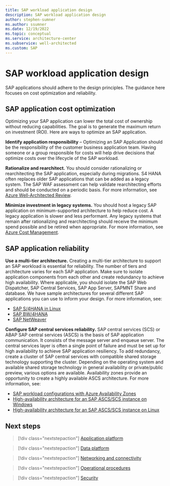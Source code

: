 ```yaml
---
title: SAP workload application design
description: SAP workload application design
author: stephen-sumner
ms.author: ssumner
ms.date: 12/19/2022
ms.topic: conceptual
ms.service: architecture-center
ms.subservice: well-architected
ms.custom: SAP
---
```


# SAP workload application design

SAP applications should adhere to the design principles. The guidance here focuses on cost optimization and reliability.

## SAP application cost optimization

Optimizing your SAP application can lower the total cost of ownership without reducing capabilities. The goal is to generate the maximum return on investment (ROI). Here are ways to optimize an SAP application.

**Identify application responsibility** –  Optimizing an SAP Application should be the responsibility of the customer business application team. Having someone or a group responsible for costs will help drive decisions that optimize costs over the lifecycle of the SAP workload.

**Rationalize and rearchitect.** You should consider rationalizing or rearchitecting the SAP application, especially during migrations. S4 HANA often replaces older SAP applications that can be added as a legacy system. The SAP WAF assessment can help validate rearchitecting efforts and should be conducted on a periodic basis. For more information, see [Azure Well-Architected Review](/assessments/).

**Minimize investment in legacy systems.** You should host a legacy SAP application on minimum-supported architecture to help reduce cost. A legacy application is slower and less performant. Any legacy systems that remain after rationalizing and rearchitecting should receive the minimum spend possible and be retired when appropriate. For more information, see [Azure Cost Management](/azure/cost-management-billing/costs/cost-mgt-best-practices).

## SAP application reliability

**Use a multi-tier architecture.** Creating a multi-tier architecture to support an SAP workload is essential for reliability. The number of tiers and architecture varies for each SAP application. Make sure to isolate application components from each other and create redundancy to achieve high availability. Where applicable, you should isolate the SAP Web Dispatcher, SAP Central Services, SAP App Server, SAPMNT Share and database. We have sample architectures for several different SAP applications you can use to inform your design. For more information, see:

- [SAP S/4HANA in Linux](/azure/architecture/guide/sap/sap-s4hana)
- [SAP BW/4HANA](/azure/architecture/reference-architectures/sap/run-sap-bw4hana-with-linux-virtual-machines)
- [SAP NetWeaver](/azure/architecture/guide/sap/sap-netweaver)

**Configure SAP central services reliability.** SAP central services (SCS) or ABAP SAP central services (ASCS) is the basis of SAP application communication. It consists of the message server and enqueue server. The central services layer is often a single point of failure and must be set up for high availability to achieve SAP application resiliency. To add redundancy, create a cluster of SAP central services with compatible shared storage technology supporting the cluster. Depending on the operating system and available shared storage technology in general availability or private/public preview, various options are available. Availability zones provide an opportunity to create a highly available ASCS architecture. For more information, see:

- [SAP workload configurations with Azure Availability Zones](/azure/virtual-machines/workloads/sap/sap-ha-availability-zones)
- [High-availability architecture for an SAP ASCS/SCS instance on Windows](/azure/virtual-machines/workloads/sap/sap-high-availability-architecture-scenarios#high-availability-architecture-for-an-sap-ascsscs-instance-on-windows)
- [High-availability architecture for an SAP ASCS/SCS instance on Linux](/azure/virtual-machines/workloads/sap/sap-high-availability-architecture-scenarios#high-availability-architecture-for-an-sap-ascsscs-instance-on-linux)

## Next steps

> [!div class="nextstepaction"]
> [Application platform](./application-platform.md)

> [!div class="nextstepaction"]
> [Data platform](./data-platform.md)

> [!div class="nextstepaction"]
> [Networking and connectivity](./networking-and-connectivity.md)

> [!div class="nextstepaction"]
> [Operational procedures](./operational-procedures.md)

> [!div class="nextstepaction"]
> [Security](./security.md)
